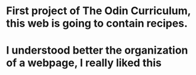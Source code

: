 # First project of The Odin Curriculum, this web is going to contain recipes.
# I understood better the organization of a webpage, I really liked this